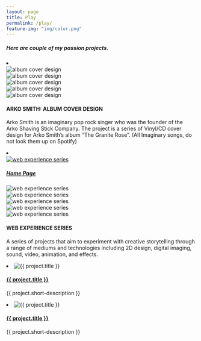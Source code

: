 ```yaml
---
layout: page
title: Play
permalink: /play/
feature-img: "img/color.png"
---
```


<h5>Here are couple of my passion projects.</h5>
  <div class="play">
            <li class="padding-small">
            <div class="one-time">
              <div><img src="../img/play/arko2.jpg" alt="album cover design"/></div>
              <div><img src="../img/play/arko3.jpg" alt="album cover design"/></div>
              <div><img src="../img/play/arko4.jpg" alt="album cover design"/></div>
              <div><img src="../img/play/arko5.jpg" alt="album cover design"/></div>
              <div><img src="../img/play/arko6.jpg" alt="album cover design"/></div>
            </div>
          <h4>ARKO SMITH: ALBUM COVER DESIGN</h4>
          <p>Arko Smith is an imaginary pop rock singer who was the founder of the Arko Shaving Stick Company. The project is a series of Vinyl/CD cover design for Arko Smith’s album “The Granite Rose”. (All Imaginary songs, do not look them up on Spotify)</p>
        </li>
            <li class="padding-large">
              <div class="one-time">
                <div><a href="https://home-d9b8a.firebaseapp.com"><img src="../img/play/web1.jpg" alt="web experience series"/><h5>Home Page</h5></a></div>
                <div><img src="../img/play/web2.jpg" alt="web experience series"/></div>
                <div><img src="../img/play/web3.jpg" alt="web experience series"/></div>
                <div><img src="../img/play/web4.jpg" alt="web experience series"/></div>
                <div><img src="../img/play/web5.jpg" alt="web experience series"/></div>
                <div><img src="../img/play/web6.jpg" alt="web experience series"/></div>
            </div>
          <h4>WEB EXPERIENCE SERIES</h4>
          <p>A series of projects that aim to experiment with creative storytelling through a range of mediums and technologies including 2D design, digital imaging, sound, video, animation, and effects.</p>
        </li>
                <li class="padding-large">
          <img src="{{ project.thumbnail-path }}" alt="{{ project.title }}"/>
          <a href="{{ project.url }}"><h4>{{ project.title }}</h4></a>
          <p>{{ project.short-description }}</p>
        </li>
                <li class="padding-large">
          <img src="{{ project.thumbnail-path }}" alt="{{ project.title }}"/>
          <a href="{{ project.url }}"><h4>{{ project.title }}</h4></a>
          <p>{{ project.short-description }}</p>
        </li>
  </div>

